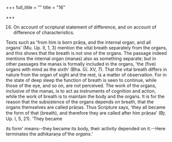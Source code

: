 +++
full_title = ""
title = "16"

+++


16. On account of scriptural statement of difference, and on account of difference of characteristics.

Texts such as 'from him is born prāṇa, and the internal organ, and all organs' (Mu. Up. II, 1, 3) mention the vital breath separately from the organs, and this shows that the breath is not one of the organs. The passage indeed mentions the internal organ (manas) also as something separate; but in other passages the manas is formally included in the organs, 'the (five) organs with mind as the sixth' (Bha. Gī. XV, 7). That the vital breath differs in nature from the organ of sight and the rest, is a matter of observation. For in the state of deep sleep the function of breath is seen to continue, while those of the eye, and so on, are not perceived. The work of the organs, inclusive of the manas, is to act as instruments of cognition and action, while the work of breath is to maintain the body and the organs. It is for the reason that the subsistence of the organs depends on breath, that the organs themselves are called prāṇas. Thus Scripture says, 'they all became the form of that (breath), and therefore they are called after him prāṇas' (Br̥. Up. I, 5, 21). 'They became

its form' means--they became its body, their activity depended on it.--Here terminates the adhikaraṇa of'the _organs_.'

